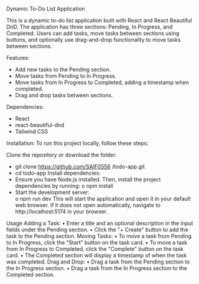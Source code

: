 Dynamic To-Do List Application

This is a dynamic to-do list application built with React and React Beautiful DnD. The application has three sections: Pending, In Progress, and Completed. Users can add tasks, move tasks between sections using buttons, and optionally use drag-and-drop functionality to move tasks between sections.


Features: 
-	Add new tasks to the Pending section.
-	Move tasks from Pending to In Progress.
-	Move tasks from In Progress to Completed, adding a timestamp when completed.
-	Drag and drop tasks between sections.

Dependencies:
-	React
-	react-beautiful-dnd
-	Tailwind CSS

Installation:
To run this project locally, follow these steps:

Clone the repository or download the folder:
-	git clone https://github.com/SAIF0556 /todo-app.git
-	cd todo-app
Install dependencies:
-	Ensure you have Node.js installed. Then, install the project dependencies by running:
o	npm install
-	Start the development server: 	
o	npm run dev
This will start the application and open it in your default web browser. If it does not open automatically, navigate to http://localhost:5174 in your browser.


Usage
Adding a Task:
•	Enter a title and an optional description in the input fields under the Pending section.
•	Click the "+ Create" button to add the task to the Pending section.
Moving Tasks:
•	To move a task from Pending to In Progress, click the "Start" button on the task card.
•	To move a task from In Progress to Completed, click the "Complete" button on the task card.
•	The Completed section will display a timestamp of when the task was completed.
Drag and Drop:
•	Drag a task from the Pending section to the In Progress section.
•	Drag a task from the In Progress section to the Completed section.

